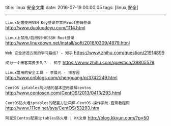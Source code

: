 title: linux 安全文集
date: 2016-07-19 00:00:05
tags: [linux,安全]


---

`Linux配置使用SSH Key登录并禁用root密码登录`
http://www.duoluodeyu.com/1114.html


`Linux上禁用/启用SSH和SSH Root登录`
http://www.linuxdown.net/install/soft/2016/0309/4979.html


`Web 安全渗透方面的学习路线? - 知乎`
https://www.zhihu.com/question/21914899


`成为一个黑客需要多久？ - 知乎`
https://www.zhihu.com/question/38805579


`Linux常用的安全工具 - 李晨光 - 博客园`
http://www.cnblogs.com/chenguang/p/3742249.html


`CentOS iptables防火墙的基本应用讲解centos`
http://www.centoscn.com/CentOS/2013/0413/293.html


`CentOS防火墙iptables的配置方法详解-CentOS-操作系统-壹聚教程网`
http://www.111cn.net/sys/CentOS/53293.htm


`阿里云Centos配置iptables防火墙 | KK文章`
http://blog.kkyun.com/?p=50


<!-- more -->

